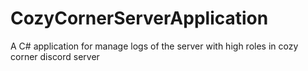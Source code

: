 # CozyCornerServerApplication
A C# application for manage logs of the server with high roles in cozy corner discord server
